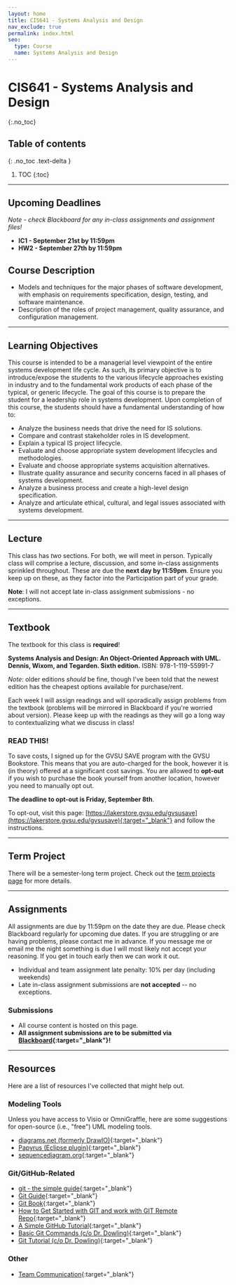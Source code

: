 ```yaml
---
layout: home
title: CIS641 - Systems Analysis and Design
nav_exclude: true
permalink: index.html
seo:
  type: Course
  name: Systems Analysis and Design
---
```


# CIS641 - Systems Analysis and Design
{:.no_toc}

## Table of contents
{: .no_toc .text-delta }

1. TOC
{:toc}

---

## Upcoming Deadlines

*Note - check Blackboard for any in-class assignments and assignment files!*

* **IC1 - September 21st by 11:59pm**
* **HW2 - September 27th by 11:59pm**

## Course Description

* Models and techniques for the major phases of software development, with emphasis on requirements specification, design, testing, and software maintenance. 
* Description of the roles of project management, quality assurance, and configuration management.

---

## Learning Objectives

This course is intended to be a managerial level viewpoint of the entire systems development life cycle. As such, its primary objective is to introduce/expose the students to the various lifecycle approaches existing in industry and to the fundamental work products of each phase of the typical, or generic lifecycle. The goal of this course is to prepare the student for a leadership role in systems development. Upon completion of this course, the students should have a fundamental understanding of how to:

* Analyze the business needs that drive the need for IS solutions.
* Compare and contrast stakeholder roles in IS development.
* Explain a typical IS project lifecycle.
* Evaluate and choose appropriate system development lifecycles and methodologies.
* Evaluate and choose appropriate systems acquisition alternatives.
* Illustrate quality assurance and security concerns faced in all phases of systems development.
* Analyze a business process and create a high-level design specification.
* Analyze and articulate ethical, cultural, and legal issues associated with systems development.

---

## Lecture

This class has *two* sections.  For both, we will meet in person.  Typically class will comprise a lecture, <!--a research paper presentation, -->discussion, and some in-class assignments sprinkled throughout.  These are due the **next day by 11:59pm**.  Ensure you keep up on these, as they factor into the Participation part of your grade.  

**Note**: I will not accept late in-class assignment submissions - no exceptions.

---

## Textbook

The textbook for this class is **required**!

**Systems Analysis and Design: An Object-Oriented Approach with UML. Dennis, Wixom, and Tegarden.  Sixth edition.**
ISBN: 978-1-119-55991-7

*Note*: older editions *should* be fine, though I've been told that the newest edition has the cheapest options available for purchase/rent.

Each week I will assign readings and will sporadically assign problems from the textbook (problems will be mirrored in Blackboard if you're worried about version).  Please keep up with the readings as they will go a long way to contextualizing what we discuss in class!

### READ THIS!

To save costs, I signed up for the GVSU SAVE program with the GVSU Bookstore.  This means that you are auto-charged for the book, however it is (in theory) offered at a significant cost savings.  You are allowed to **opt-out** if you wish to purchase the book yourself from another location, however you need to manually opt out.  

**The deadline to opt-out is Friday, September 8th**.

To opt-out, visit this page: [https://lakerstore.gvsu.edu/gvsusave](https://lakerstore.gvsu.edu/gvsusave){:target="_blank"} and follow the instructions.

---

<!--
## Research Paper Presentations

Each student will need to present **at least one** research paper prior to the end of the semester.  It is your responsibility to sign up for a paper - if you do not sign up you will lose a significant amount of points in the course.

Research papers will reflect the topic of the week.  Typically there will be more than one student presenting, so please decide on your ordering prior to class.

Your individual responsibilities include:

* Reading and understanding an academic research paper.
* Filling out a template with key points regarding the paper.
* Presenting the paper to the class and answering questions regarding the paper.

---
-->

## Term Project

There will be a semester-long term project.  Check out the [term projects page](term-projects) for more details.

---

## Assignments

All assignments are due by 11:59pm on the date they are due.  Please check Blackboard regularly for upcoming due dates.  If you are struggling or are having problems, please contact me in advance.  If you message me or email me the night something is due I will most likely not accept your reasoning.  If you get in touch early then we can work it out.

* Individual and team assignment late penalty: 10% per day (including weekends)
* Late in-class assignment submissions are **not accepted** -- no exceptions.

### Submissions

* All course content is hosted on this page.
* **All assignment submissions are to be submitted via [Blackboard](https://lms.gvsu.edu){:target="_blank"}!**

---

## Resources

Here are a list of resources I've collected that might help out.

### Modeling Tools

Unless you have access to Visio or OmniGraffle, here are some suggestions for open-source (i.e., "free") UML modeling tools.

* [diagrams.net (formerly DrawIO)](https://app.diagrams.net/){:target="_blank"}
* [Papyrus (Eclipse plugin)](http://www.eclipse.org/papyrus/){:target="_blank"}
* [sequencediagram.org](https://sequencediagram.org/){:target="_blank"}

### Git/GitHub-Related

* [git - the simple guide](http://rogerdudler.github.io/git-guide/){:target="_blank"}
* [Git Guide](https://github.com/git-guides){:target="_blank"}
* [Git Book](https://git-scm.com/book/en/v2/){:target="_blank"}
* [How to Get Started with GIT and work with GIT Remote Repo](https://www3.ntu.edu.sg/home/ehchua/programming/howto/Git_HowTo.html){:target="_blank"}
* [A Simple GitHub Tutorial](https://old.benjaminashbaugh.me/code/simple-git-github-tutorial){:target="_blank"}
* [Basic Git Commands (c/o Dr. Dowling)](https://docs.google.com/document/d/1uy1sltx6kQiiIRy_UdUoZsQknsmrcQjJGbfvhCCsK7Y/edit){:target="_blank"}
* [Git Tutorial (c/o Dr. Dowling)](https://docs.google.com/document/d/10EARJZhLLDXspfl4g1P3SS2zbHTWR1ru9ppP3W-NaT4/edit){:target="_blank"}

### Other

* [Team Communication](https://asana.com/resources/team-communication){:target="_blank"}
